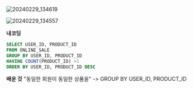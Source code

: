 ![20240229_134619](https://github.com/junhosong0/MySQL/assets/117610783/463d9000-1bc3-4584-af6a-ee7ed269e856)

![20240229_134557](https://github.com/junhosong0/MySQL/assets/117610783/968f2c09-08af-47a9-8af6-49e08ba1df3a)


**내코딩**

```sql
SELECT USER_ID, PRODUCT_ID
FROM ONLINE_SALE
GROUP BY USER_ID, PRODUCT_ID
HAVING COUNT(PRODUCT_ID) >1
ORDER BY USER_ID, PRODUCT_ID DESC
```


**배운 것**
"동일한 회원이 동일한 상품을" -> GROUP BY USER_ID, PRODUCT_ID
